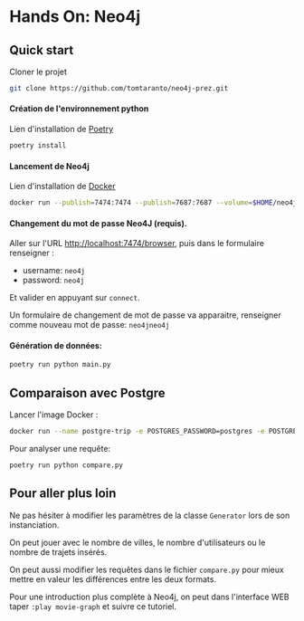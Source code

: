 # Hands On: Neo4j

## Quick start

Cloner le projet

```bash
git clone https://github.com/tomtaranto/neo4j-prez.git
```

#### Création de l'environnement python


Lien d'installation de [Poetry](https://python-poetry.org/docs/)

```bash
poetry install
```

#### Lancement de Neo4j

Lien d'installation de [Docker](https://docs.docker.com/engine/install/)

```bash
docker run --publish=7474:7474 --publish=7687:7687 --volume=$HOME/neo4j/data:/data neo4j
```

#### Changement du mot de passe Neo4J (requis).

Aller sur l'URL [http://localhost:7474/browser](http://localhost:7474/browser), puis dans le formulaire renseigner :

- username: `neo4j`
- password: `neo4j`

Et valider en appuyant sur `connect`. 

Un formulaire de changement de mot de passe va apparaitre, renseigner comme nouveau mot de passe: `neo4jneo4j`


#### Génération de données:
```bash
poetry run python main.py
```

## Comparaison avec Postgre

Lancer l'image Docker :

```bash
docker run --name postgre-trip -e POSTGRES_PASSWORD=postgres -e POSTGRES_DB=postgres -e POSTGRES_USER=postgres -v "$HOME/tmp/postgre:/var/lib/postgresql/data" -d -p 5432:5432 postgres
```

Pour analyser une requête:

```bash
poetry run python compare.py
```


## Pour aller plus loin

Ne pas hésiter à modifier les paramètres de la classe `Generator` lors de son instanciation. 

On peut jouer avec le nombre de villes, le nombre d'utilisateurs ou le nombre de trajets insérés.

On peut aussi modifier les requêtes dans le fichier `compare.py` pour mieux mettre en valeur les différences entre les deux formats.

Pour une introduction plus complète à Neo4j, on peut dans l'interface WEB taper `:play movie-graph` et suivre ce tutoriel.